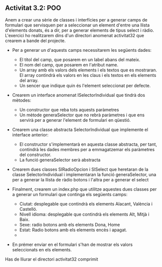## Activitat 3.2: POO

Anem a crear una sèrie de classes i interfícies per a generar camps de formulari que servisquen per a seleccionar un element d'entre una llista d'elements donats, és a dir, per a generar elements de tipus select i ràdio.
L'exercici ho realitzarem dins d'un directori anomenat activitat32 que crearem a bande del projecte.

* Per a generar un d'aquests camps necessitarem les següents dades:
   * El títol del camp, que posarem en un label abans del mateix.
   * El nom del camp, que posarem en l'atribut name.
   * Un array amb els valors dels elements i els textos que es mostraran. El array contindrà els valors en les claus i els textos en els elements del array.
   * Un sencer que indique quin és l'element seleccionat per defecte.

* Crearem un interface anomenat ISelectorIndividual que tindrà dos mètodes:
   * Un constructor que reba tots aquests paràmetres
   * Un mètode generaSelector que no rebrà paràmetres i que ens servirà per a generar l'element de formulari en qüestió.
* Crearem una classe abstracta SelectorIndividual que implemente el interface anterior:
   * El constructor s'implementarà en aquesta classe abstracta, per tant, contindrà les dades membres per a emmagatzemar els paràmetres del constructor.
   * La funció generaSelector serà abstracta
* Crearem dues classes SIRadioOpcion i SISelect que heretaran de la classe SelectorIndividual i implementaran la funció generaSelector, una per a generar la llista de ràdio botons i l'altra per a generar el select
* Finalment, crearem un index.php que utilitze aquestes dues classes per a generar un formulari que continga els següents camps:
   * Ciutat: desplegable que contindrà els elements Alacant, València i Castelló.
   * Nivell idioma: desplegable que contindrà els elements Alt, Mitjà i Baix.
   * Sexe: radio botons amb els elements Dona, Home
   * Estat: Radio botons amb els elements encès i apagat.
   *
* En prémer enviar en el formulari s'han de mostrar els valors seleccionats en els elements.

Has de lliurar el directori activitat32 comprimit
